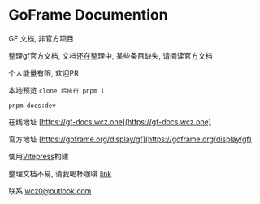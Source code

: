# GoFrame Documention

GF 文档, 非官方项目

整理gf官方文档, 文档还在整理中, 某些条目缺失, 请阅读官方文档

个人能量有限, 欢迎PR

本地预览  `clone 后执行 pnpm i`

`pnpm docs:dev`

在线地址 [https://gf-docs.wcz.one](https://gf-docs.wcz.one)

官方地址 [https://goframe.org/display/gf](https://goframe.org/display/gf)

使用[Vitepress](https://vitepress.vuejs.org/ "Viteoress")构建

整理文档不易, 请我喝杯咖啡 [link](https://afdian.net/a/wcz0_)

联系 [wcz0@outlook.com](mailto:wcz0@outlook.com "联系我")
